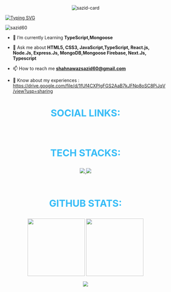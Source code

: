 
<p align="center">
<img 
  src="https://i.ibb.co.com/7tJ6H1XB/sazid-card.jpg" 
  alt="sazid-card" 
/>
<p>
<p>
<a align="left" href="https://git.io/typing-svg"><img src="https://readme-typing-svg.herokuapp.com?font=Bebas+Neue&size=45&duration=3000&pause=1000&width=477&height=70&lines=Hi+!++I'm+Shahnawaz+Sazid;I'm+a+Fullstack+Developer+" alt="Typing SVG" /></a>
<p/>

<img src="https://komarev.com/ghpvc/?username=sazid60&label=Profile%20views&color=0e75b6&style=flat" alt="sazid60" />

- 🌱 I’m currently Learning **TypeScript,Mongoose**

- 💬 Ask me about **HTML5, CSS3, JavaScript,TypeScript, React.js, Node.Js, Express.Js, MongoDB,Mongoose Firebase, Next.Js, Typescript**

- 📫 How to reach me **shahnawazsazid60@gmail.com**

- 📄 Know about my experiences : https://drive.google.com/file/d/1fUf4CXPlgFGS2AaB7kJFNp8oSC8PiJqV/view?usp=sharing

<h3 align="center" style="font-weight: bold; font-size: 30px; color: #36BCF7FF;">SOCIAL LINKS:</h3>


</br>

<h3 align="center" style="font-weight: bold; font-size: 30px; color: #36BCF7FF;">TECH STACKS:</h3>
<p align="center">
<a href="https://skillicons.dev">
  <img src="https://skillicons.dev/icons?i=html,css,tailwind,js,vite,react,nextjs,ts&theme=dark" />
</a>

<a href="https://skillicons.dev">
  <img src="https://skillicons.dev/icons?i=firebase,express,nodejs,mongodb,figma,netlify,vercel,git&theme=dark" />
</a>
</p>

</br>

<h3 align="center" style="font-weight: bold; font-size: 30px; color: #36BCF7FF;">GITHUB STATS:</h3>
<p align="center">
  <img src="https://github-readme-stats.vercel.app/api?username=sazid60&theme=dark" height="180" />
  <img src="https://github-readme-stats.vercel.app/api/top-langs/?username=sazid60&theme=dark&layout=compact&langs_count=10&hide_border=true&custom_title=Languages Used by Sazid" height="180" />
 
</p>

<p align="center">
    <img src="https://github-readme-activity-graph.vercel.app/graph?username=sazid60&theme=high-contrast" />
</p>



<p align="center">&nbsp;</p>

<!-- <a href="https://wakatime.com"><img src="https://wakatime.com/share/@ba184922-72ee-48f9-9141-39abfbc219ad/9a15ac25-ea78-48a2-ba7b-6c9fe9a4dc25.png" /></a> -->

<!-- [![Sazid's GitHub Activity Graph](https://github-readme-activity-graph.vercel.app/graph?username=sazid60&theme=react-dark)](https://github.com/ashutosh00710/github-readme-activity-graph) -->
